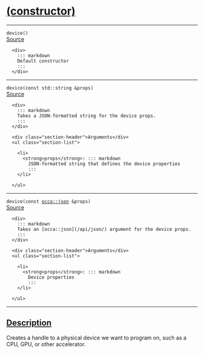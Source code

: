 
<h1 id="(constructor)">
 <a href="#/api/device/constructor" class="anchor">
   <span>(constructor)</span>
  </a>
</h1>

<div class="signature">
  <hr>

  
  <div class="definition-container">
    <div class="definition">
      <code>device()</code>
      <div class="flex-spacing"></div>
      <a href="https://github.com/libocca/occa/blob/62a34ff6/include/occa/core/device.hpp#L130" target="_blank">Source</a>
    </div>
    <div class="description">

      <div>
        ::: markdown
        Default constructor
        :::
      </div>

  </div>

  <hr>

  <div class="definition-container">
    <div class="definition">
      <code>device(<span class="token keyword">const</span> <span class="token keyword">std::string</span> &props)</code>
      <div class="flex-spacing"></div>
      <a href="https://github.com/libocca/occa/blob/62a34ff6/include/occa/core/device.hpp#L144" target="_blank">Source</a>
    </div>
    <div class="description">

      <div>
        ::: markdown
        Takes a JSON-formatted string for the device props.
        :::
      </div>

      <div class="section-header">Arguments</div>
      <ul class="section-list">
          
        <li>
          <strong>props</strong>: ::: markdown
            JSON-formatted string that defines the device properties
            :::
        </li>

      </ul>

  </div>

  <hr>

  <div class="definition-container">
    <div class="definition">
      <code>device(<span class="token keyword">const</span> <a href="#/api/json/">occa::json</a> &props)</code>
      <div class="flex-spacing"></div>
      <a href="https://github.com/libocca/occa/blob/62a34ff6/include/occa/core/device.hpp#L158" target="_blank">Source</a>
    </div>
    <div class="description">

      <div>
        ::: markdown
        Takes an [occa::json](/api/json/) argument for the device props.
        :::
      </div>

      <div class="section-header">Arguments</div>
      <ul class="section-list">
          
        <li>
          <strong>props</strong>: ::: markdown
            Device properties
            :::
        </li>

      </ul>

  </div>


  <hr>
</div>


<h2 id="description">
 <a href="#/api/device/constructor?id=description" class="anchor">
   <span>Description</span>
  </a>
</h2>

Creates a handle to a physical device we want to program on, such as a CPU, GPU, or other accelerator.
